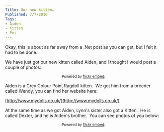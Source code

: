```yaml
---
Title: Our new kitten…
Published: 7/7/2010
Tags:
- Aiden
- Kitten
- Pet
---
```


Okay, this is about as far away from a .Net post as you can get, but I felt it had to be done.

We have just got our new kitten called Aiden, and I thought I would post a couple of photos:

<div id="flickrembed"></div><small style="display: block; text-align: center; margin: 0 auto;">Powered by <a href="https://flickrembed.com">flickr embed</a>.</small>

<script src="https://flickrembed.com/embed_v2.js.php?source=flickr&layout=responsive&input=72157625156388523&sort=0&by=album&theme=default&scale=fit&skin=default&id=5850544461b40"></script>

Aiden is a Grey Colour Point Ragdoll kitten.  We got him from a breeder called Wendy, you can find her website here:

[http://www.mydolls.co.uk/](http://www.mydolls.co.uk/)

At the same time as we got Aiden, Lynn's sister also got a Kitten.  He is called Dexter, and he is Aiden's brother.  You can see photos of you below:

<div id="flickrembed"></div><small style="display: block; text-align: center; margin: 0 auto;">Powered by <a href="https://flickrembed.com">flickr embed</a>.</small>

<script src="https://flickrembed.com/embed_v2.js.php?source=flickr&layout=responsive&input=72157673887295854&sort=0&by=album&theme=default&scale=fit&skin=default&id=5850544461b40"></script>
